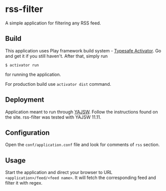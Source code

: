 rss-filter
==========
A simple application for filtering any RSS feed.

Build
-----
This application uses Play framework build system - [Typesafe Activator](http://typesafe.com/activator). Go and get it
if you still haven't. After that, simply run

    $ activator run
    
for running the application.

For production build use `activator dist` command.

Deployment
----------
Application meant to run through [YAJSW](http://yajsw.sourceforge.net/). Follow the instructions found on the site.
rss-filter was tested with YAJSW 11.11.

Configuration
-------------
Open the `conf/application.conf` file and look for comments of `rss` section.

Usage
-----
Start the application and direct your browser to URL `<application>/feed/<feed name>`. It will fetch the corresponding
feed and filter it with regex.